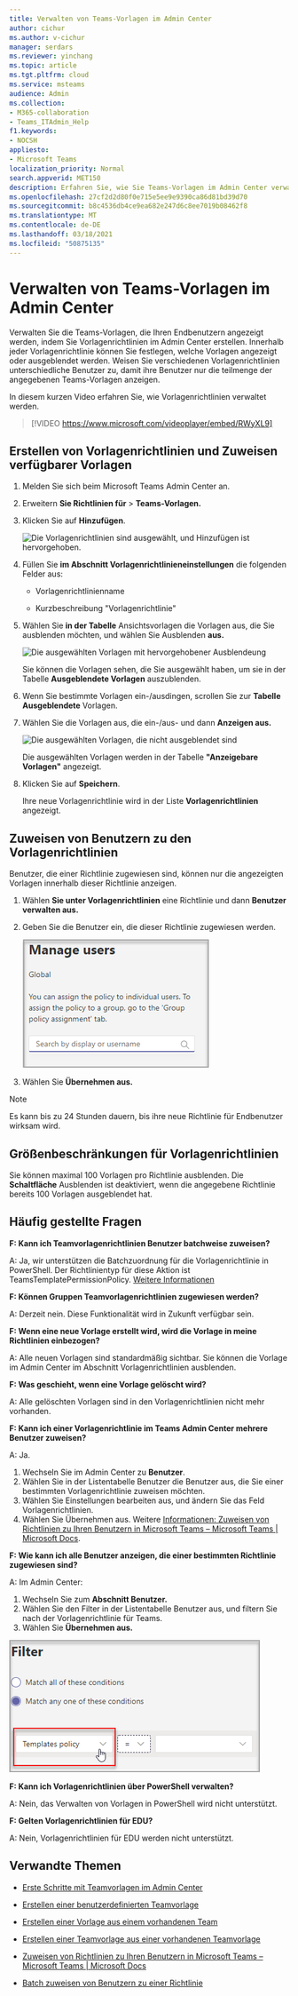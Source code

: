 ```yaml
---
title: Verwalten von Teams-Vorlagen im Admin Center
author: cichur
ms.author: v-cichur
manager: serdars
ms.reviewer: yinchang
ms.topic: article
ms.tgt.pltfrm: cloud
ms.service: msteams
audience: Admin
ms.collection:
- M365-collaboration
- Teams_ITAdmin_Help
f1.keywords:
- NOCSH
appliesto:
- Microsoft Teams
localization_priority: Normal
search.appverid: MET150
description: Erfahren Sie, wie Sie Teams-Vorlagen im Admin Center verwalten.
ms.openlocfilehash: 27cf2d2d80f0e715e5ee9e9390ca86d81bd39d70
ms.sourcegitcommit: b8c4536db4ce9ea682e247d6c8ee7019b08462f8
ms.translationtype: MT
ms.contentlocale: de-DE
ms.lasthandoff: 03/18/2021
ms.locfileid: "50875135"
---
```

# <a name="manage-teams-templates-in-the-admin-center"></a>Verwalten von Teams-Vorlagen im Admin Center

Verwalten Sie die Teams-Vorlagen, die Ihren Endbenutzern angezeigt werden, indem Sie Vorlagenrichtlinien im Admin Center erstellen. Innerhalb jeder Vorlagenrichtlinie können Sie festlegen, welche Vorlagen angezeigt oder ausgeblendet werden.
Weisen Sie verschiedenen Vorlagenrichtlinien unterschiedliche Benutzer zu, damit ihre Benutzer nur die teilmenge der angegebenen Teams-Vorlagen anzeigen.

In diesem kurzen Video erfahren Sie, wie Vorlagenrichtlinien verwaltet werden.

> [!VIDEO https://www.microsoft.com/videoplayer/embed/RWyXL9]

## <a name="create-template-policies-and-assign-available-templates"></a>Erstellen von Vorlagenrichtlinien und Zuweisen verfügbarer Vorlagen

1. Melden Sie sich beim Microsoft Teams Admin Center an.

2. Erweitern **Sie Richtlinien für**  >  **Teams-Vorlagen.**

3. Klicken Sie auf **Hinzufügen**.

    ![Die Vorlagenrichtlinien sind ausgewählt, und Hinzufügen ist hervorgehoben.](media/template-policies-1.png)

1. Füllen Sie **im Abschnitt Vorlagenrichtlinieneinstellungen** die folgenden Felder aus:

    - Vorlagenrichtlinienname

    - Kurzbeschreibung "Vorlagenrichtlinie"

2. Wählen Sie **in der Tabelle** Ansichtsvorlagen die Vorlagen aus, die Sie ausblenden möchten, und wählen Sie Ausblenden **aus.**

    ![Die ausgewählten Vorlagen mit hervorgehobener Ausblendeung](media/template-policies-2.png)

    Sie können die Vorlagen sehen, die Sie ausgewählt haben, um sie in der Tabelle **Ausgeblendete Vorlagen** auszublenden.

1. Wenn Sie bestimmte Vorlagen ein-/ausdingen, scrollen Sie zur **Tabelle Ausgeblendete** Vorlagen.

2. Wählen Sie die Vorlagen aus, die ein-/aus- und dann **Anzeigen aus.**

   ![Die ausgewählten Vorlagen, die nicht ausgeblendet sind](media/template-policies-3.png)

   Die ausgewählten Vorlagen werden in der Tabelle **"Anzeigebare Vorlagen"** angezeigt.
3. Klicken Sie auf **Speichern**.

   Ihre neue Vorlagenrichtlinie wird in der Liste **Vorlagenrichtlinien** angezeigt.

## <a name="assign-users-to-the-template-policies"></a>Zuweisen von Benutzern zu den Vorlagenrichtlinien

Benutzer, die einer Richtlinie zugewiesen sind, können nur die angezeigten Vorlagen innerhalb dieser Richtlinie anzeigen.

1. Wählen **Sie unter Vorlagenrichtlinien** eine Richtlinie und dann **Benutzer verwalten aus.**

2. Geben Sie die Benutzer ein, die dieser Richtlinie zugewiesen werden.

   ![Zuweisen von Benutzern zu einer Vorlagenrichtlinie](media/template-policies-4.png)

3. Wählen Sie **Übernehmen aus.**

> [!Note]
> Es kann bis zu 24 Stunden dauern, bis ihre neue Richtlinie für Endbenutzer wirksam wird.

## <a name="size-limits-for-template-policies"></a>Größenbeschränkungen für Vorlagenrichtlinien

Sie können maximal 100 Vorlagen pro Richtlinie ausblenden. Die **Schaltfläche** Ausblenden ist deaktiviert, wenn die angegebene Richtlinie bereits 100 Vorlagen ausgeblendet hat.

## <a name="frequently-asked-questions"></a>Häufig gestellte Fragen

**F: Kann ich Teamvorlagenrichtlinien Benutzer batchweise zuweisen?**
  
A: Ja, wir unterstützen die Batchzuordnung für die Vorlagenrichtlinie in PowerShell. Der Richtlinientyp für diese Aktion ist TeamsTemplatePermissionPolicy. [Weitere Informationen](https://docs.microsoft.com/powershell/module/teams/new-csbatchpolicyassignmentoperation)

**F: Können Gruppen Teamvorlagenrichtlinien zugewiesen werden?**

A: Derzeit nein. Diese Funktionalität wird in Zukunft verfügbar sein.

**F: Wenn eine neue Vorlage erstellt wird, wird die Vorlage in meine Richtlinien einbezogen?**

A: Alle neuen Vorlagen sind standardmäßig sichtbar. Sie können die Vorlage im Admin Center im Abschnitt Vorlagenrichtlinien ausblenden.

**F: Was geschieht, wenn eine Vorlage gelöscht wird?**

A: Alle gelöschten Vorlagen sind in den Vorlagenrichtlinien nicht mehr vorhanden.

**F: Kann ich einer Vorlagenrichtlinie im Teams Admin Center mehrere Benutzer zuweisen?**

A: Ja.

1. Wechseln Sie im Admin Center zu **Benutzer**.
1. Wählen Sie in der Listentabelle Benutzer die Benutzer aus, die Sie einer bestimmten Vorlagenrichtlinie zuweisen möchten.
1. Wählen Sie Einstellungen bearbeiten aus, und ändern Sie das Feld Vorlagenrichtlinien.
1. Wählen Sie Übernehmen aus.
   Weitere [Informationen: Zuweisen von Richtlinien zu Ihren Benutzern in Microsoft Teams – Microsoft Teams \| Microsoft Docs](https://docs.microsoft.com/microsoftteams/assign-policies#assign-a-policy-to-a-batch-of-users).

**F: Wie kann ich alle Benutzer anzeigen, die einer bestimmten Richtlinie zugewiesen sind?**

A: Im Admin Center:

1. Wechseln Sie zum **Abschnitt Benutzer.**
2. Wählen Sie den Filter in der Listentabelle Benutzer aus, und filtern Sie nach der Vorlagenrichtlinie für Teams.
3. Wählen Sie **Übernehmen aus.**

![Ausgewählte Vorlagenrichtlinie und Anzeigen von Benutzern](media/template-policies-5.png)

**F: Kann ich Vorlagenrichtlinien über PowerShell verwalten?**

A: Nein, das Verwalten von Vorlagen in PowerShell wird nicht unterstützt.

**F: Gelten Vorlagenrichtlinien für EDU?**

A: Nein, Vorlagenrichtlinien für EDU werden nicht unterstützt.

## <a name="related-topics"></a>Verwandte Themen

- [Erste Schritte mit Teamvorlagen im Admin Center](https://docs.microsoft.com/MicrosoftTeams/get-started-with-teams-templates-in-the-admin-console)

- [Erstellen einer benutzerdefinierten Teamvorlage](https://docs.microsoft.com/MicrosoftTeams/create-a-team-template)

- [Erstellen einer Vorlage aus einem vorhandenen Team](https://docs.microsoft.com/MicrosoftTeams/create-template-from-existing-team)

- [Erstellen einer Teamvorlage aus einer vorhandenen Teamvorlage](https://docs.microsoft.com/MicrosoftTeams/create-template-from-existing-template)

- [Zuweisen von Richtlinien zu Ihren Benutzern in Microsoft Teams – Microsoft Teams \| Microsoft Docs](https://docs.microsoft.com/microsoftteams/assign-policies)

- [Batch zuweisen von Benutzern zu einer Richtlinie](https://docs.microsoft.com/powershell/module/teams/new-csbatchpolicyassignmentoperation)
